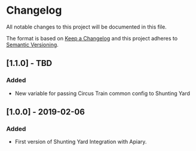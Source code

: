 # Changelog
All notable changes to this project will be documented in this file.

The format is based on [Keep a Changelog](http://keepachangelog.com/en/1.0.0/) and this project adheres to [Semantic Versioning](http://semver.org/spec/v2.0.0.html).

## [1.1.0] - TBD
### Added
- New variable for passing Circus Train common config to Shunting Yard

## [1.0.0] - 2019-02-06
### Added
- First version of Shunting Yard Integration with Apiary.
